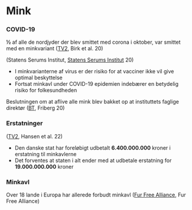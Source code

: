 # Mink

### COVID-19&#x20;

**½** af alle de nordjyder der blev smittet med corona i oktober, var smittet med en minkvariant ([TV2](https://www.tv2nord.dk/coronavirus-paa-minkfarme/forskere-det-er-noedvendigt-aflive-alle-danske-mink), Birk et al. 20)

(Statens Serums Institut, [Statens Serums Institut](https://www.ft.dk/samling/20201/almdel/MOF/bilag/88/2273899.pdf) 20)

* I minkvarianterne af virus er der risiko for at vacciner ikke vil give optimal beskyttelse
* Fortsat minkavl under COVID-19 epidemien indebærer en betydelig risiko for folkesundheden

Beslutningen om at aflive alle mink blev bakket op at instituttets faglige direktør ([BT](https://www.bt.dk/samfund/internt-moedereferat-afsloerer-det-skete-der-i-timerne-op-til-historisk), Friberg 20)

### Erstatninger

([TV2](https://nyheder.tv2.dk/samfund/2022-06-12-nu-er-vaerdiansaettelse-for-milliarder-i-gang-men-minkavlere-er-utaalmodige), Hansen et al. 22)

* Den danske stat har foreløbigt udbetalt **6.400.000.000** kroner i erstatning til minkavlerne
* Det forventes at staten i alt ender med at udbetale erstatning for **19.000.000.000** kroner

### Minkavl

Over 18 lande i Europa har allerede forbudt minkavl ([Fur Free Alliance](https://www.furfreealliance.com/fur-bans/), Fur Free Alliance)
